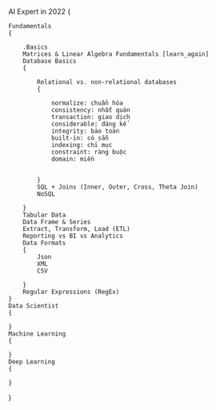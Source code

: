 AI Expert in 2022
{

    Fundamentals
    {

        .Basics
        Matrices & Linear Algebra Fundamentals [learn_again]
        Database Basics
        {

            Relational vs. non-relational databases
            {

                normalize: chuẩn hóa
                consistency: nhất quán
                transaction: giao dịch
                considerable: đáng kể
                integrity: bảo toàn
                built-in: có sẵn
                indexing: chỉ mục
                constraint: ràng buộc
                domain: miền


            }
            SQL + Joins (Inner, Outer, Cross, Theta Join)
            NoSQL

        }
        Tabular Data
        Data Frame & Series
        Extract, Transform, Load (ETL)
        Reporting vs BI vs Analytics
        Data Formats
        {
            Json
            XML
            CSV

        }
        Regular Expressions (RegEx)
    }
    Data Scientist
    {

    }
    Machine Learning
    {

    }
    Deep Learning
    {

    }

}
